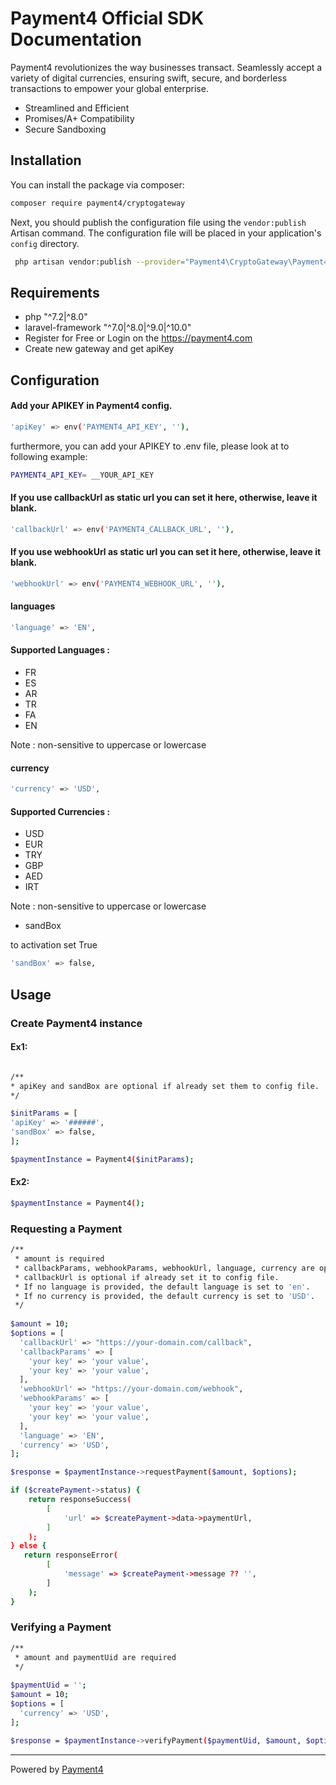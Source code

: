 # Payment4 Official SDK Documentation

Payment4 revolutionizes the way businesses transact. Seamlessly accept a variety of digital currencies, ensuring swift, secure, and borderless transactions to empower your global enterprise.

- Streamlined and Efficient
- Promises/A+ Compatibility
- Secure Sandboxing

## Installation

You can install the package via composer:

```bash
composer require payment4/cryptogateway
```

Next, you should publish the configuration file using the `vendor:publish` Artisan command. The configuration file will be placed in your application's `config` directory.

```bash
 php artisan vendor:publish --provider="Payment4\CryptoGateway\Payment4ServiceProvider"
```

## Requirements

- php "^7.2|^8.0"
- laravel-framework "^7.0|^8.0|^9.0|^10.0"
- Register for Free or Login on the https://payment4.com
- Create new gateway and get apiKey

## Configuration

#### Add your APIKEY in Payment4 config.

```bash
'apiKey' => env('PAYMENT4_API_KEY', ''),
```

furthermore, you can add your APIKEY to .env file, please look at to following example:

```bash
PAYMENT4_API_KEY= __YOUR_API_KEY
```
#### If you use callbackUrl as static url you can set it here, otherwise, leave it blank.

```bash
'callbackUrl' => env('PAYMENT4_CALLBACK_URL', ''),
```

#### If you use webhookUrl as static url you can set it here, otherwise, leave it blank.

```bash
'webhookUrl' => env('PAYMENT4_WEBHOOK_URL', ''),
```

#### languages

```bash
'language' => 'EN',
```
#### Supported Languages :
- FR 
- ES
- AR 
- TR 
- FA 
- EN

Note : non-sensitive to uppercase or lowercase

#### currency

```bash
'currency' => 'USD',
```
#### Supported Currencies :
- USD  
- EUR  
- TRY  
- GBP
- AED  
- IRT

Note : non-sensitive to uppercase or lowercase

- sandBox

to activation set True
```bash
'sandBox' => false,
```

## Usage

### Create Payment4 instance

#### Ex1:
```bash

/**
* apiKey and sandBox are optional if already set them to config file.
*/

$initParams = [
'apiKey' => '######',
'sandBox' => false,
];

$paymentInstance = Payment4($initParams);

```
#### Ex2:

```bash
$paymentInstance = Payment4();
```

### Requesting a Payment

```bash
/**
 * amount is required
 * callbackParams, webhookParams, webhookUrl, language, currency are optional.
 * callbackUrl is optional if already set it to config file.
 * If no language is provided, the default language is set to 'en'.
 * If no currency is provided, the default currency is set to 'USD'.
 */
 
$amount = 10;
$options = [
  'callbackUrl' => "https://your-domain.com/callback",
  'callbackParams' => [
    'your key' => 'your value',
    'your key' => 'your value',
  ],
  'webhookUrl' => "https://your-domain.com/webhook",
  'webhookParams' => [
    'your key' => 'your value',
    'your key' => 'your value',
  ],
  'language' => 'EN',
  'currency' => 'USD',
];

$response = $paymentInstance->requestPayment($amount, $options);

if ($createPayment->status) {
    return responseSuccess(
        [
            'url' => $createPayment->data->paymentUrl,
        ]
    );
} else {
   return responseError(
        [
            'message' => $createPayment->message ?? '',
        ]
    );
}

```

### Verifying a Payment 

```bash
/**
 * amount and paymentUid are required
 */
 
$paymentUid = '';
$amount = 10;
$options = [
  'currency' => 'USD',
];

$response = $paymentInstance->verifyPayment($paymentUid, $amount, $options);

```

---

Powered by [Payment4](https://payment4.com)
